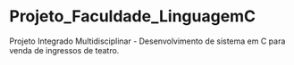 # Projeto_Faculdade_LinguagemC
Projeto Integrado Multidisciplinar - Desenvolvimento de sistema em C para venda de ingressos de teatro.
